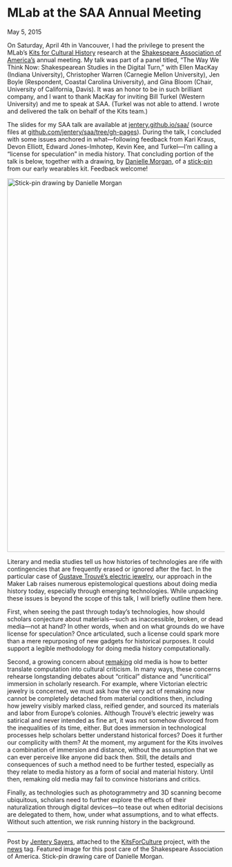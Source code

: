 # MLab at the SAA Annual Meeting

May 5, 2015

<p>On Saturday, April 4th in Vancouver, I had the privilege to present the MLab&#8217;s <a href="http://maker.uvic.ca/kch/">Kits for Cultural History</a> research at the <a href="http://www.shakespeareassociation.org/" target="_blank">Shakespeare Association of America&#8217;s</a> annual meeting. My talk was part of a panel titled, &#8220;The Way We Think Now: Shakespearean Studies in the Digital Turn,&#8221; with Ellen MacKay (Indiana University), Christopher Warren (Carnegie Mellon University), Jen Boyle (Respondent, Coastal Carolina University), and Gina Bloom (Chair, University of California, Davis). It was an honor to be in such brilliant company, and I want to thank MacKay for inviting Bill Turkel (Western University) and me to speak at SAA. (Turkel was not able to attend. I wrote and delivered the talk on behalf of the Kits team.)</p>
<p>The slides for my SAA talk are available at <a href="http://jentery.github.io/saa/" target="_blank">jentery.github.io/saa/</a> (source files at <a href="https://github.com/jentery/saa/tree/gh-pages" target="_blank">github.com/jentery/saa/tree/gh-pages</a>). During the talk, I concluded with some issues anchored in what&#8212;following feedback from Kari Kraus, Devon Elliott, Edward Jones-Imhotep, Kevin Kee, and Turkel&#8212;I&#8217;m calling a &#8220;license for speculation&#8221; in media history. That concluding portion of the talk is below, together with a drawing, by <a href="http://maker.uvic.ca/author/danielle/">Danielle Morgan</a>, of a <a href="http://maker.uvic.ca/skull/">stick-pin</a> from our early wearables kit. Feedback welcome!</p>
<p><a href="http://maker.uvic.ca/wp-content/uploads/2015/05/thanks.jpg"><img class="alignnone size-full wp-image-5419" src="http://maker.uvic.ca/wp-content/uploads/2015/05/thanks.jpg" alt="Stick-pin drawing by Danielle Morgan" width="1150" height="866" /></a></p>
<p>Literary and media studies tell us how histories of technologies are rife with contingencies that are frequently erased or ignored after the fact. In the particular case of <a href="http://maker.uvic.ca/bienfait/">Gustave Trouvé’s electric jewelry</a>, our approach in the Maker Lab raises numerous epistemological questions about doing media history today, especially through emerging technologies. While unpacking these issues is beyond the scope of this talk, I will briefly outline them here.</p>
<p>First, when seeing the past through today’s technologies, how should scholars conjecture about materials—such as inaccessible, broken, or dead media—not at hand? In other words, <span class="pullquote">when and on what grounds do we have license for speculation?</span> Once articulated, such a license could spark more than a mere repurposing of new gadgets for historical purposes. It could support a legible methodology for doing media history computationally.</p>
<p>Second, a growing concern about <a href="http://maker.uvic.ca/remaking/">remaking</a> old media is how to better translate computation into cultural criticism. In many ways, these concerns rehearse longstanding debates about “critical” distance and “uncritical” immersion in scholarly research. For example, where Victorian electric jewelry is concerned, we must ask how the very act of remaking now cannot be completely detached from material conditions then, including how jewelry visibly marked class, reified gender, and sourced its materials and labor from Europe’s colonies. Although Trouvé&#8217;s electric jewelry was satirical and never intended as fine art, it was not somehow divorced from the inequalities of its time, either. But <span class="pullquote">does immersion in technological processes help scholars better understand historical forces?</span> Does it further our complicity with them? At the moment, my argument for the Kits involves a combination of immersion and distance, without the assumption that we can ever perceive like anyone did back then. Still, the details and consequences of such a method need to be further tested, especially as they relate to media history as a form of social and material history. Until then, remaking old media may fail to convince historians and critics.</p>
<p>Finally, as technologies such as photogrammetry and 3D scanning become ubiquitous, scholars need to further explore the effects of their naturalization through digital devices&#8212;to tease out when editorial decisions are delegated to them, how, under what assumptions, and to what effects. Without such attention, we risk running history in the background.</p>
<hr />
<p>Post by <a title="learn more" href="http://maker.uvic.ca/author/admin/">Jentery Sayers</a>, attached to the <a title="learn more" href="http://maker.uvic.ca/category/kits/">KitsForCulture</a> project, with the <a title="learn more" href="http://maker.uvic.ca/tag/news/">news</a> tag. Featured image for this post care of the Shakespeare Association of America. Stick-pin drawing care of Danielle Morgan.</p>
